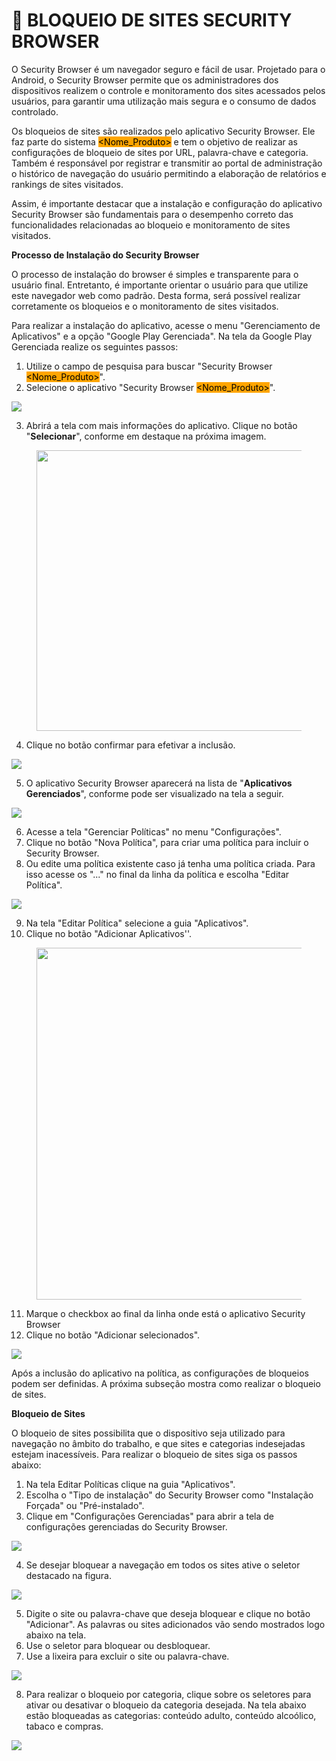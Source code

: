 # 🔐 BLOQUEIO DE SITES SECURITY BROWSER

O Security Browser é um navegador seguro e fácil de usar. Projetado para o Android, o Security Browser permite que os administradores dos dispositivos realizem o controle e monitoramento dos sites acessados pelos usuários, para garantir uma utilização mais segura e o consumo de dados controlado.

Os bloqueios de sites são realizados pelo aplicativo Security Browser. Ele faz parte do sistema <mark style="background-color:orange;">\<Nome\_Produto></mark> e tem o objetivo de realizar as configurações de bloqueio de sites por URL, palavra-chave e categoria. Também é responsável por registrar e transmitir ao portal de administração o histórico de navegação do usuário permitindo a elaboração de relatórios e rankings de sites visitados.

Assim, é importante destacar que a instalação e configuração do aplicativo Security Browser são fundamentais para o desempenho correto das funcionalidades relacionadas ao bloqueio e monitoramento de sites visitados.

**Processo de Instalação do Security Browser**

O processo de instalação do browser é simples e transparente para o usuário final. Entretanto, é importante orientar o usuário para que utilize este navegador web como padrão. Desta forma, será possível realizar corretamente os bloqueios e o monitoramento de sites visitados.

Para realizar a instalação do aplicativo, acesse o menu "Gerenciamento de Aplicativos" e a opção "Google Play Gerenciada". Na tela da Google Play Gerenciada realize os seguintes passos:

1. Utilize o campo de pesquisa para buscar "Security Browser <mark style="background-color:orange;">\<Nome\_Produto></mark>".
2. Selecione o aplicativo "Security Browser <mark style="background-color:orange;">\<Nome\_Produto></mark>".

![](<../.gitbook/assets/0 (6) (1).png>)

3. Abrirá a tela com mais informações do aplicativo. Clique no botão "**Selecionar**", conforme em destaque na próxima imagem.

<figure><img src="../.gitbook/assets/image (2) (1).png" alt="" width="449"><figcaption></figcaption></figure>

4. Clique no botão confirmar para efetivar a inclusão.

![](<../.gitbook/assets/2 (4) (1).png>)

5. O aplicativo Security Browser aparecerá na lista de "**Aplicativos Gerenciados**", conforme pode ser visualizado na tela a seguir.

![](<../.gitbook/assets/3 (2) (1).png>)

6. Acesse a tela "Gerenciar Políticas" no menu "Configurações".
7. Clique no botão "Nova Política", para criar uma política para incluir o Security Browser.
8. Ou edite uma política existente caso já tenha uma política criada. Para isso acesse os "..." no final da linha da política e escolha "Editar Política".

![](<../.gitbook/assets/4 (2) (1).png>)

9. Na tela "Editar Política" selecione a guia "Aplicativos".
10. Clique no botão "Adicionar Aplicativos''.

<figure><img src="../.gitbook/assets/image (3) (1).png" alt="" width="563"><figcaption></figcaption></figure>

11. Marque o checkbox ao final da linha onde está o aplicativo Security Browser
12. Clique no botão "Adicionar selecionados".

![](<../.gitbook/assets/6 (1) (1).png>)

Após a inclusão do aplicativo na política, as configurações de bloqueios podem ser definidas. A próxima subseção mostra como realizar o bloqueio de sites.

**Bloqueio de Sites**

O bloqueio de sites possibilita que o dispositivo seja utilizado para navegação no âmbito do trabalho, e que sites e categorias indesejadas estejam inacessíveis. Para realizar o bloqueio de sites siga os passos abaixo:

1. Na tela Editar Políticas clique na guia "Aplicativos".
2. Escolha o "Tipo de instalação" do Security Browser como "Instalação Forçada" ou "Pré-instalado".
3. Clique em "Configurações Gerenciadas" para abrir a tela de configurações gerenciadas do Security Browser.

![](<../.gitbook/assets/7 (2).png>)

4. Se desejar bloquear a navegação em todos os sites ative o seletor destacado na figura.

![](<../.gitbook/assets/8 (2).png>)

5. Digite o site ou palavra-chave que deseja bloquear e clique no botão "Adicionar". As palavras ou sites adicionados vão sendo mostrados logo abaixo na tela.
6. Use o seletor para bloquear ou desbloquear.
7. Use a lixeira para excluir o site ou palavra-chave.

![](<../.gitbook/assets/9 (1) (1).png>)

8. Para realizar o bloqueio por categoria, clique sobre os seletores para ativar ou desativar o bloqueio da categoria desejada. Na tela abaixo estão bloqueadas as categorias: conteúdo adulto, conteúdo alcoólico, tabaco e compras.

![](<../.gitbook/assets/10 (1).png>)
